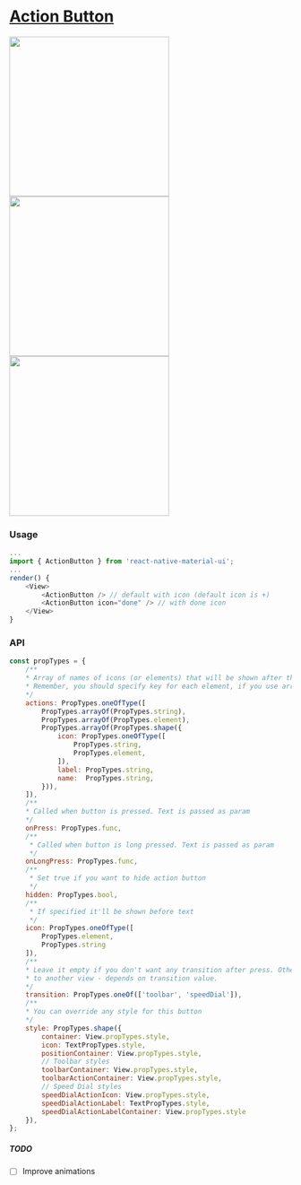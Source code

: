 # [Action Button](https://material.google.com/components/buttons-floating-action-button.html)
<img src="https://raw.githubusercontent.com/xotahal/react-native-material-ui-demo-app/master/resources/action-button-labels.gif" width="285">
<img src="https://raw.githubusercontent.com/xotahal/react-native-material-ui-demo-app/master/resources/fab-to-toolbar-1.gif" width="285">
<img src="https://raw.githubusercontent.com/xotahal/react-native-material-ui-demo-app/master/resources/bottom-navigation-anim.gif" width="285">


### Usage

```js
...
import { ActionButton } from 'react-native-material-ui';
...
render() {
    <View>
        <ActionButton /> // default with icon (default icon is +)
        <ActionButton icon="done" /> // with done icon
    </View>
}
```
### API
```js
const propTypes = {
    /**
    * Array of names of icons (or elements) that will be shown after the main button is pressed
    * Remember, you should specify key for each element, if you use array of elements
    */
    actions: PropTypes.oneOfType([
        PropTypes.arrayOf(PropTypes.string),
        PropTypes.arrayOf(PropTypes.element),
        PropTypes.arrayOf(PropTypes.shape({
            icon: PropTypes.oneOfType([
                PropTypes.string,
                PropTypes.element,
            ]),
            label: PropTypes.string,
            name:  PropTypes.string,
        })),
    ]),
    /**
    * Called when button is pressed. Text is passed as param
    */
    onPress: PropTypes.func,
    /**
     * Called when button is long pressed. Text is passed as param
     */
    onLongPress: PropTypes.func,
    /**
     * Set true if you want to hide action button
     */
    hidden: PropTypes.bool,
    /**
     * If specified it'll be shown before text
     */
    icon: PropTypes.oneOfType([
        PropTypes.element,
        PropTypes.string
    ]),
    /**
    * Leave it empty if you don't want any transition after press. Otherwise, it will be transformed
    * to another view - depends on transition value.
    */
    transition: PropTypes.oneOf(['toolbar', 'speedDial']),
    /**
    * You can override any style for this button
    */
    style: PropTypes.shape({
        container: View.propTypes.style,
        icon: TextPropTypes.style,
        positionContainer: View.propTypes.style,
        // Toolbar styles
        toolbarContainer: View.propTypes.style,
        toolbarActionContainer: View.propTypes.style,
        // Speed Dial styles
        speedDialActionIcon: View.propTypes.style,
        speedDialActionLabel: TextPropTypes.style,
        speedDialActionLabelContainer: View.propTypes.style
    }),
};
```

##### TODO
- [ ] Improve animations
